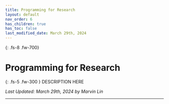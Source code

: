 ```yaml
---
title: Programming for Research
layout: default
nav_order: 6
has_children: true
has_toc: false
last_modified_date: March 29th, 2024
---
```


{: .fs-8 .fw-700}
# Programming for Research

{: .fs-5 .fw-300 }
DESCRIPTION HERE

*Last Updated: March 29th, 2024 by Marvin Lin*

---